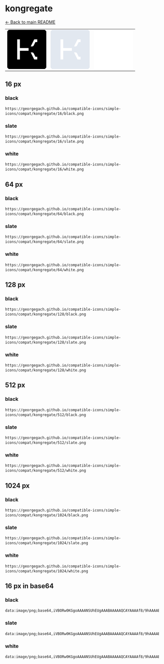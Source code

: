 # kongregate

[← Back to main README](../../README.md)

<table><tr>
  <td><img src="./128/black.png" width="128" alt="kongregate black icon" /></td>
  <td><img src="./128/slate.png" width="128" alt="kongregate slate icon" /></td>
  <td><img src="./128/white.png" width="128" alt="kongregate white icon" /></td>
</tr></table>

## 16 px

### black
```
https://georgegach.github.io/compatible-icons/simple-icons/compat/kongregate/16/black.png
```

### slate
```
https://georgegach.github.io/compatible-icons/simple-icons/compat/kongregate/16/slate.png
```

### white
```
https://georgegach.github.io/compatible-icons/simple-icons/compat/kongregate/16/white.png
```

## 64 px

### black
```
https://georgegach.github.io/compatible-icons/simple-icons/compat/kongregate/64/black.png
```

### slate
```
https://georgegach.github.io/compatible-icons/simple-icons/compat/kongregate/64/slate.png
```

### white
```
https://georgegach.github.io/compatible-icons/simple-icons/compat/kongregate/64/white.png
```

## 128 px

### black
```
https://georgegach.github.io/compatible-icons/simple-icons/compat/kongregate/128/black.png
```

### slate
```
https://georgegach.github.io/compatible-icons/simple-icons/compat/kongregate/128/slate.png
```

### white
```
https://georgegach.github.io/compatible-icons/simple-icons/compat/kongregate/128/white.png
```

## 512 px

### black
```
https://georgegach.github.io/compatible-icons/simple-icons/compat/kongregate/512/black.png
```

### slate
```
https://georgegach.github.io/compatible-icons/simple-icons/compat/kongregate/512/slate.png
```

### white
```
https://georgegach.github.io/compatible-icons/simple-icons/compat/kongregate/512/white.png
```

## 1024 px

### black
```
https://georgegach.github.io/compatible-icons/simple-icons/compat/kongregate/1024/black.png
```

### slate
```
https://georgegach.github.io/compatible-icons/simple-icons/compat/kongregate/1024/slate.png
```

### white
```
https://georgegach.github.io/compatible-icons/simple-icons/compat/kongregate/1024/white.png
```

## 16 px in base64

### black
```
data:image/png;base64,iVBORw0KGgoAAAANSUhEUgAAABAAAAAQCAYAAAAf8/9hAAAABmJLR0QA/wD/AP+gvaeTAAAA0UlEQVQ4ja3SvWoCQRQF4E8JKOmMSSlCqjQ+QN7Ad/Ad7HzCdCGFYCEaME1SJPGncm0ELZyFzbAu65oDAzPn3jnnzp0LY2xxuHBtMa6Fza1q2NWCWmXUo/MGM/zm5KaxZZFAgmd85wgs8ISPIoFzWGOEFzyWEbjJEeiFCtrZQNzEr5A4QCdwXfTRQDN2KvuEQmSH4xMtTCP+HUOnH/gzUOcq2EfnO0yC8KpMBZPYCW8h/zXLx03c4Cc4PkRGaayN+5T8l1FOrrif1J06XEUkwfwI7WlNCeeeVnoAAAAASUVORK5CYII=
```

### slate
```
data:image/png;base64,iVBORw0KGgoAAAANSUhEUgAAABAAAAAQCAYAAAAf8/9hAAAABmJLR0QA/wD/AP+gvaeTAAABA0lEQVQ4jZ2TsU4CQRRFzx0slEazaGgkJiaabfwAC3v/xdrW3lgSv8gfMLEwiMFELQCVxWYLI3stiMouS9A93bx578x9xeipP7427AF1/kcKdEPFYYA69n6oODxFWguFQmKrg3mZa7YTiQ7mdbacFzhL+fAhYjA3j3qt5kaMeFgsWMyohk+fB+9X2LtLBUIrhfdHE3FgiJEaszeFxp+8lw60AGTtGI6Fzm2vFlv/usJCyhOIE5n4O47wvXFb6AzIrVCawPizYIxq5iZIt9hvSwUlRBN0sd1cP0Lq5dSP/bF/T0qcMRSOEFv5WE4UNHRGA7FZLqhAYPqrqpIGoFtRkhruvgD5S1/4L3jlUgAAAABJRU5ErkJggg==
```

### white
```
data:image/png;base64,iVBORw0KGgoAAAANSUhEUgAAABAAAAAQCAYAAAAf8/9hAAAABmJLR0QA/wD/AP+gvaeTAAAA10lEQVQ4jZ3SMUpDURCF4e8GQbEz0VIEQUjjAizs3YN7sHMVLssNCBZBA7HRQo2mMjbCsTCBeMkLyTvdzJn5585wS5I7nGDXZppiWJJ8tWie67skSctm0KniCR7wvqR27o1XAaY4w+sSwKiU0sfTKkCTPnGd5BbH6wC2lgBO0Udv0aiP+DIrvMThLHeEC2xjp5607grNyn89J9lLMqjywyRXScZVPk0v+KniLu4xwEebFbq4KaWcY7Ro1Eec4G3WcFBB5l4P+02AjdXx9/vaatrBsCVkisdfwO55gzmHyOgAAAAASUVORK5CYII=
```

